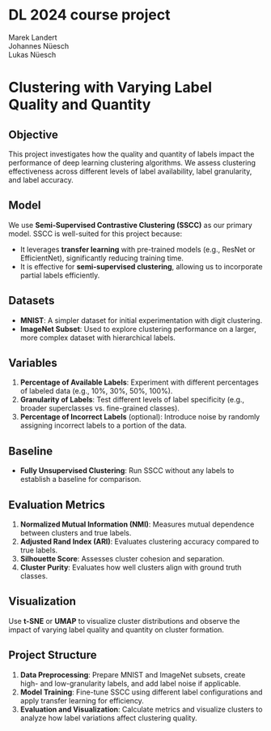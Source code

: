 # DL 2024 course project

Marek Landert  
Johannes Nüesch  
Lukas Nüesch  

# Clustering with Varying Label Quality and Quantity

## Objective
This project investigates how the quality and quantity of labels impact the performance of deep learning clustering algorithms. We assess clustering effectiveness across different levels of label availability, label granularity, and label accuracy.

## Model
We use **Semi-Supervised Contrastive Clustering (SSCC)** as our primary model. SSCC is well-suited for this project because:
- It leverages **transfer learning** with pre-trained models (e.g., ResNet or EfficientNet), significantly reducing training time.
- It is effective for **semi-supervised clustering**, allowing us to incorporate partial labels efficiently.

## Datasets
- **MNIST**: A simpler dataset for initial experimentation with digit clustering.
- **ImageNet Subset**: Used to explore clustering performance on a larger, more complex dataset with hierarchical labels.

## Variables
1. **Percentage of Available Labels**: Experiment with different percentages of labeled data (e.g., 10%, 30%, 50%, 100%).
2. **Granularity of Labels**: Test different levels of label specificity (e.g., broader superclasses vs. fine-grained classes).
3. **Percentage of Incorrect Labels** (optional): Introduce noise by randomly assigning incorrect labels to a portion of the data.

## Baseline
- **Fully Unsupervised Clustering**: Run SSCC without any labels to establish a baseline for comparison.

## Evaluation Metrics
1. **Normalized Mutual Information (NMI)**: Measures mutual dependence between clusters and true labels.
2. **Adjusted Rand Index (ARI)**: Evaluates clustering accuracy compared to true labels.
3. **Silhouette Score**: Assesses cluster cohesion and separation.
4. **Cluster Purity**: Evaluates how well clusters align with ground truth classes.

## Visualization
Use **t-SNE** or **UMAP** to visualize cluster distributions and observe the impact of varying label quality and quantity on cluster formation.

## Project Structure
1. **Data Preprocessing**: Prepare MNIST and ImageNet subsets, create high- and low-granularity labels, and add label noise if applicable.
2. **Model Training**: Fine-tune SSCC using different label configurations and apply transfer learning for efficiency.
3. **Evaluation and Visualization**: Calculate metrics and visualize clusters to analyze how label variations affect clustering quality.


